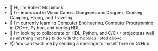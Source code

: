 - 👋 Hi, I’m Robert McLintock
- 👀 I’m interested in Video Games, Dungeons and Dragons, Cooking, Camping, Hiking, and Traveling
- 🌱 I’m currently learning Computer Engineering, Computer Programming in C/C++, Python, and Verilog HDL
- 💞️ I’m looking to collaborate on HDL, Python, and C/C++ projects as well as anything that has to do with the hobbies listed above
- 📫 You can reach me by sending a message to myself here on GitHub
